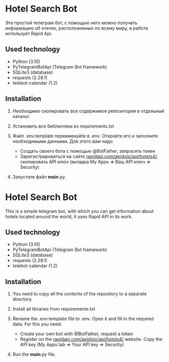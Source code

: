 # **Hotel Search Bot**


Это простой телеграм бот, с помощью него можно получать информацию об отелях, расположенных по всему миру, в работе использует Rapid Api.

## Used technology

* Python (3.10)
* PyTelegramBotApi (Telegram Bot framework)
* SQLite3 (database)
* requests (2.28.1)
* telebot-calendar (1.2)


## Installation


1. Необходимо скопировать все содержимое репозитория в отдельный каталог.
2. Установить все библиотеки из requirements.txt
3. Файл .env.template переименуйте в .env. Откройте его и заполните необходимыми данными. Для этого вам надо:
    * Создать своего бота с помощью @BotFather, запросить токен
    * Зарегистрироваться на сайте [rapidapi.com/apidojo/api/hotels4/](), скопировать API ключ (вкладка My Apps => Ваш API ключ => Security)

4. Запустите файл **main**.py.


# **Hotel Search Bot**


This is a simple telegram bot, with which you can get information about hotels located around the world, it uses Rapid API in its work.

## Used technology

* Python (3.10)
* PyTelegramBotApi (Telegram Bot framework)
* SQLite3 (database)
* requests (2.28.1)
* telebot-calendar (1.2)


## Installation


1. You need to copy all the contents of the repository to a separate directory.
2. Install all libraries from requirements.txt
3. Rename the .env.template file to .env. Open it and fill in the required data. For this you need:
    * Create your own bot with @BotFather, request a token
    * Register on the [rapidapi.com/apidojo/api/hotels4/]() website. Copy the API key (My Apps tab => Your API key => Security)

4. Run the **main**.py file.
